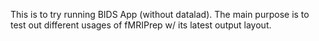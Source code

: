 This is to try running BIDS App (without datalad).
The main purpose is to test out different usages of fMRIPrep w/ its latest output layout.

